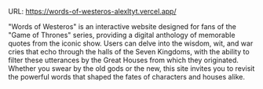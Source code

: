 URL: https://words-of-westeros-alexltyt.vercel.app/

"Words of Westeros" is an interactive website designed for fans of the "Game of Thrones" series, providing a digital anthology of memorable quotes from the iconic show. Users can delve into the wisdom, wit, and war cries that echo through the halls of the Seven Kingdoms, with the ability to filter these utterances by the Great Houses from which they originated. Whether you swear by the old gods or the new, this site invites you to revisit the powerful words that shaped the fates of characters and houses alike.
